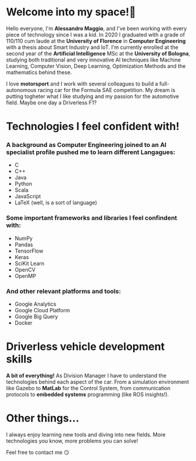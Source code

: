 # Welcome into my space!👋
Hello everyone, I'm **Alessandro Maggio**, and I've been working with every piece of technology since I was a kid. In 2020 I graduated with a grade of 110/110 cum laude at the **University of Florence** in **Computer Engineering** with a thesis about Smart Industry and IoT. I'm currently enrolled at the second year of the **Artificial Intelligence** MSc at the **University of Bologna**, studying both traditional and very innovative AI techniques like Machine Learning, Computer Vision, Deep Learning, Optimization Methods and the mathematics behind these.

I love **motorsport** and I work with several colleagues to build a full-autonomous racing car for the Formula SAE competition. My dream is putting togheter what I like studying and my passion for the automotive field. Maybe one day a Driverless F1?

# Technologies I feel confident with!
### A background as Computer Engineering joined to an AI specialist profile pushed me to learn different Langagues:
* C
* C++
* Java
* Python
* Scala
* JavaScript
* LaTeX (well, is a sort of language)
### Some important frameworks and libraries I feel confindent with:
* NumPy
* Pandas
* TensorFlow
* Keras
* SciKit Learn
* OpenCV
* OpenMP
### And other relevant platforms and tools:
* Google Analytics
* Google Cloud Platform
* Google Big Query
* Docker


# Driverless vehicle development skills
**A bit of everything!** As Division Manager I have to understand the technologies behind each aspect of the car. From a simulation environment like Gazebo to **MatLab** for the Control System, from communication protocols to **embedded systems** programming (like ROS insights!).


# Other things...
I always enjoy learning new tools and diving into new fields. More technologies you know, more problems you can solve!

Feel free to contact me :smirk:
